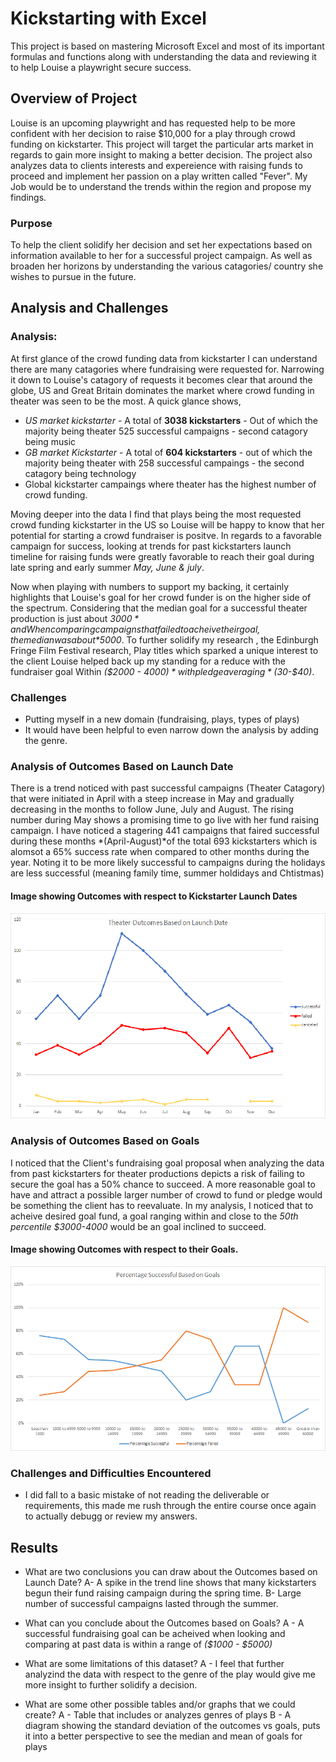 # Kickstarting with Excel 

This project is based on mastering Microsoft Excel and most of its important formulas and functions along with understanding the data and reviewing it to help Louise a playwright secure success.

## Overview of Project

Louise is an upcoming playwright and has requested help to be more confident with her decision to raise $10,000 for a play through crowd funding on kickstarter.
This project will target the particular arts market in regards to gain more insight to making a better decision. The project also analyzes data to clients interests and expereience with raising funds to proceed and implement her passion on a play written called "Fever". 
My Job would be to understand the trends within the region and propose my findings. 

### Purpose

To help the client solidify her decision and set her expectations based on information available to her for a successful project campaign. As well as broaden her horizons by understanding the various catagories/ country she wishes to pursue in the future.

## Analysis and Challenges

### Analysis:
At first glance of the crowd funding data from kickstarter I can understand there are many catagories where fundraising were requested for. Narrowing it down to Louise's catagory of requests it becomes clear that around the globe, US and Great Britain dominates the market where crowd funding in theater was seen to be the most. A quick glance shows,
  * _US market kickstarter_ - A total of **3038 kickstarters** - Out of which the majority being theater 525 successful campaigns - second catagory being music
  * _GB market Kickstarter_ - A total of **604 kickstarters** - out of which the majority being theater with 258 successful campaings -  the second catagory being technology 
  * Global kickstarter campaings where theater has the highest number of crowd funding.

Moving deeper into the data I find that plays being the most requested crowd funding kickstarter in the US so Louise will be happy to know that her potential for starting a crowd fundraiser is positve. In regards to a favorable campaign for success, looking at trends for past kickstarters launch timeline for raising funds were greatly favorable to reach their goal  during late spring and early summer *May, June & july*.

Now when playing with numbers to support my backing, it certainly highlights that Louise's goal for her crowd funder is on the higher side of the spectrum. Considering that the median goal for a successful theater production is just about *$3000* and When comparing campaigns that failed to acheive their goal, the median was about *$5000*. To further solidify my research , the Edinburgh Fringe Film Festival research, Play titles which sparked a unique interest to the client Louise helped back up my standing for a reduce with the fundraiser goal Within *($2000 - $4000)* with pledge averaging *($30-$40)*.

### Challenges
  * Putting myself in a new domain (fundraising, plays, types of plays)
  * It would have been helpful to even narrow down the analysis by adding the genre. 

### Analysis of Outcomes Based on Launch Date

There is a trend noticed with past successful campaigns (Theater Catagory) that were initiated in April with a steep increase in May and gradually decreasing in the months to follow June, July and August. The rising number during May shows a promising time to go live with her fund raising campaign. I have noticed a stagering 441 campaigns that faired successful during these months *(April-August)*of the total 693 kickstarters which is alomsot a 65% success rate when compared to other months during the year. Noting it to be more likely successful to campaigns during the holidays are less successful (meaning family time, summer holdidays and Chtistmas)

#### Image showing Outcomes with respect to Kickstarter Launch Dates

![Theater_Outcomes_vs_Launch](resources/Theater_Outcomes_vs_Launch.png)

### Analysis of Outcomes Based on Goals

I noticed that the Client's fundraising goal proposal when analyzing the data from past kickstarters for theater productions depicts a risk of failing to secure the goal has a 50% chance to succeed. A more reasonable goal to have and attract a possible larger number of crowd to fund or pledge would be something the client has to reevaluate. In my analysis, I noticed that to acheive desired goal fund, a goal ranging within and close to the *50th percentile* *$3000-4000* would be an goal inclined to succeed.     

#### Image showing Outcomes with respect to their Goals.

![Outcomes_vs_Goals](resources/Outcomes_vs_Goals.png)

### Challenges and Difficulties Encountered

* I did fall to a basic mistake of not reading the deliverable or requirements, this made me rush through the entire course once again to actually debugg or review my answers. 

## Results

- What are two conclusions you can draw about the Outcomes based on Launch Date?
  A- A spike in the trend line shows that many kickstarters begun their fund raising campaign during the spring time. 
  B- Large number of successful campaigns lasted through the summer.

- What can you conclude about the Outcomes based on Goals?
  A - A successful fundraising goal can be acheived when looking and comparing at past data is within a range of *($1000 - $5000)*
   
- What are some limitations of this dataset?
  A - I feel that further analyzind the data with respect to the genre of the play would give me more insight to further solidify a decision.

- What are some other possible tables and/or graphs that we could create?
  A - Table that includes or analyzes genres of plays 
  B - A diagram showing the standard deviation of the outcomes vs goals, puts it into a better perspective to see the median and mean of goals for plays 